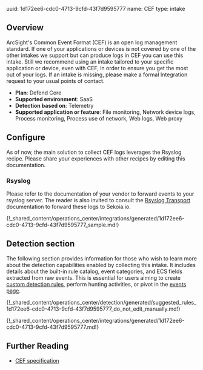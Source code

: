 uuid: 1d172ee6-cdc0-4713-9cfd-43f7d9595777
name: CEF
type: intake

## Overview
ArcSight's Common Event Format (CEF) is an open log management standard. If one of your applications or devices is not covered by one of the other intakes we support but can produce logs in CEF you can use this intake. Still we recommend using an intake tailored to your specific application or device, even with CEF, in order to ensure you get the most out of your logs. If an intake is missing, please make a formal Integration request to your usual points of contact.

- **Plan**: Defend Core
- **Supported environment**: SaaS
- **Detection based on**: Telemetry
- **Supported application or feature**: File monitoring, Network device logs, Process monitoring, Process use of network, Web logs, Web proxy	

## Configure

As of now, the main solution to collect CEF logs leverages the Rsyslog recipe. Please share your experiences with other recipes by editing this documentation.

### Rsyslog

Please refer to the documentation of your vendor to forward events to your rsyslog server. The reader is also invited to consult the [Rsyslog Transport](../../../ingestion_methods/syslog/overview/) documentation to forward these logs to Sekoia.io.

{!_shared_content/operations_center/integrations/generated/1d172ee6-cdc0-4713-9cfd-43f7d9595777_sample.md!}

## Detection section

The following section provides information for those who wish to learn more about the detection capabilities enabled by collecting this intake. It includes details about the built-in rule catalog, event categories, and ECS fields extracted from raw events. This is essential for users aiming to create [custom detection rules](/docs/xdr/features/detect/sigma.md), perform hunting activities, or pivot in the [events page](/docs/xdr/features/investigate/events.md).

{!_shared_content/operations_center/detection/generated/suggested_rules_1d172ee6-cdc0-4713-9cfd-43f7d9595777_do_not_edit_manually.md!}

{!_shared_content/operations_center/integrations/generated/1d172ee6-cdc0-4713-9cfd-43f7d9595777.md!}

## Further Reading
- [CEF specification](https://www.microfocus.com/documentation/arcsight/arcsight-smartconnectors/pdfdoc/common-event-format-v25/common-event-format-v25.pdf)
